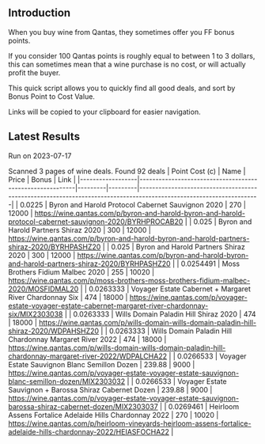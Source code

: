 ## Introduction

When you buy wine from Qantas, they sometimes offer you FF bonus points. 

If you consider 100 Qantas points is roughly equal to between 1 to 3 dollars, this can sometimes mean that a wine purchase is no cost, or will actually profit the buyer.

This quick script allows you to quickly find all good deals, and sort by Bonus Point to Cost Value.

Links will be copied to your clipboard for easier navigation.

## Latest Results

Run on 2023-07-17

Scanned 3 pages of wine deals.
Found 92 deals
|   Point Cost (c) | Name                                                     |   Price |   Bonus | Link                                                                                                               |
|------------------|----------------------------------------------------------|---------|---------|--------------------------------------------------------------------------------------------------------------------|
|        0.0225    | Byron and Harold Protocol Cabernet Sauvignon 2020        |  270    |   12000 | https://wine.qantas.com/p/byron-and-harold-byron-and-harold-protocol-cabernet-sauvignon-2020/BYRHPROCAB20          |
|        0.025     | Byron and Harold Partners Shiraz 2020                    |  300    |   12000 | https://wine.qantas.com/p/byron-and-harold-byron-and-harold-partners-shiraz-2020/BYRHPASHZ20                       |
|        0.025     | Byron and Harold Partners Shiraz 2020                    |  300    |   12000 | https://wine.qantas.com/p/byron-and-harold-byron-and-harold-partners-shiraz-2020/BYRHPASHZ20                       |
|        0.0254491 | Moss Brothers Fidium Malbec 2020                         |  255    |   10020 | https://wine.qantas.com/p/moss-brothers-moss-brothers-fidium-malbec-2020/MOSFIDMAL20                               |
|        0.0263333 | Voyager Estate Cabernet + Margaret River Chardonnay Six  |  474    |   18000 | https://wine.qantas.com/p/voyager-estate-voyager-estate-cabernet-margaret-river-chardonnay-six/MIX2303038          |
|        0.0263333 | Wills Domain Paladin Hill Shiraz 2020                    |  474    |   18000 | https://wine.qantas.com/p/wills-domain-wills-domain-paladin-hill-shiraz-2020/WDPAHSHZ20                            |
|        0.0263333 | Wills Domain Paladin Hill Chardonnay Margaret River 2022 |  474    |   18000 | https://wine.qantas.com/p/wills-domain-wills-domain-paladin-hill-chardonnay-margaret-river-2022/WDPALCHA22         |
|        0.0266533 | Voyager Estate Sauvignon Blanc Semillon Dozen            |  239.88 |    9000 | https://wine.qantas.com/p/voyager-estate-voyager-estate-sauvignon-blanc-semillon-dozen/MIX2303032                  |
|        0.0266533 | Voyager Estate Sauvignon + Barossa Shiraz Cabernet Dozen |  239.88 |    9000 | https://wine.qantas.com/p/voyager-estate-voyager-estate-sauvignon-barossa-shiraz-cabernet-dozen/MIX2303037         |
|        0.0269461 | Heirloom Assens Fortalice Adelaide Hills Chardonnay 2022 |  270    |   10020 | https://wine.qantas.com/p/heirloom-vineyards-heirloom-assens-fortalice-adelaide-hills-chardonnay-2022/HEIASFOCHA22 |

